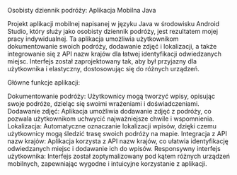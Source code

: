 Osobisty dziennik podróży: Aplikacja Mobilna Java

Projekt aplikacji mobilnej napisanej w języku Java w środowisku Android Studio, który służy jako osobisty dziennik podróży, jest rezultatem mojej pracy indywidualnej.
Ta aplikacja umożliwia użytkownikom dokumentowanie swoich podróży, dodawanie zdjęć i lokalizacji, a także integrowanie się z API nazw krajów dla łatwej identyfikacji odwiedzanych miejsc. Interfejs został zaprojektowany tak, aby był przyjazny dla użytkownika i elastyczny, dostosowując się do różnych urządzeń.

Główne funkcje aplikacji:

Dokumentowanie podróży: Użytkownicy mogą tworzyć wpisy, opisując swoje podróże, dzieląc się swoimi wrażeniami i doświadczeniami.
Dodawanie zdjęć: Aplikacja umożliwia dodawanie zdjęć z podróży, co pozwala użytkownikom uchwycić najważniejsze chwile i wspomnienia.
Lokalizacja: Automatyczne oznaczanie lokalizacji wpisów, dzięki czemu użytkownicy mogą śledzić trasę swoich podróży na mapie.
Integracja z API nazw krajów: Aplikacja korzysta z API nazw krajów, co ułatwia identyfikację odwiedzanych miejsc i dodawanie ich do wpisów.
Responsywny interfejs użytkownika: Interfejs został zoptymalizowany pod kątem różnych urządzeń mobilnych, zapewniając wygodne i intuicyjne korzystanie z aplikacji.
